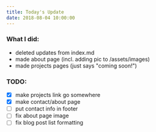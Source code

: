 ```yaml
---
title: Today's Update
date: 2018-08-04 10:00:00
---
```


### What I did:
* deleted updates from index.md
* made about page (incl. adding pic to /assets/images)
* made projects pages (just says "coming soon!")

### TODO:
- [x] make projects link go somewhere
- [x] make contact/about page
- [ ] put contact info in footer
- [ ] fix about page image
- [ ] fix blog post list formatting
